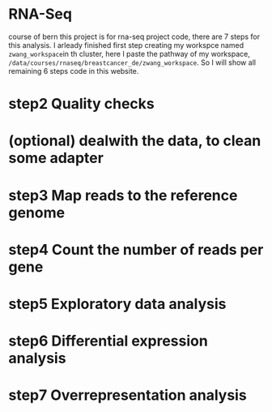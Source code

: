 # RNA-Seq
course of bern 
this project is for rna-seq project code, there are 7 steps for this analysis. I arleady finished first step creating my workspce named ``zwang_workspace``in th cluster, here I paste the pathway of my workspace, ```/data/courses/rnaseq/breastcancer_de/zwang_workspace```. So I will show all remaining 6 steps code in this website.
# step2 Quality checks

# (optional) dealwith the data, to clean some adapter 

#  step3  Map reads to the reference genome

# step4  Count the number of reads per gene

# step5  Exploratory data analysis

# step6  Differential expression analysis

# step7  Overrepresentation analysis

